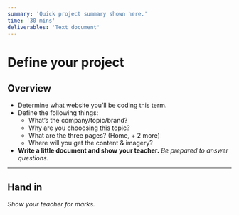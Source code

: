 ```yaml
---
summary: 'Quick project summary shown here.'
time: '30 mins'
deliverables: 'Text document'
---
```


# Define your project

## Overview

- Determine what website you’ll be coding this term.
- Define the following things:
  - What’s the company/topic/brand?
  - Why are you chooosing this topic?
  - What are the three pages? (Home, + 2 more)
  - Where will you get the content & imagery?
- **Write a little document and show your teacher.** *Be prepared to answer questions.*

---

## Hand in

*Show your teacher for marks.*
